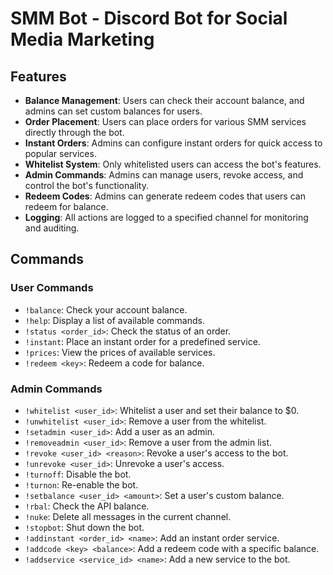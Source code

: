 # SMM Bot - Discord Bot for Social Media Marketing

## Features

- **Balance Management**: Users can check their account balance, and admins can set custom balances for users.
- **Order Placement**: Users can place orders for various SMM services directly through the bot.
- **Instant Orders**: Admins can configure instant orders for quick access to popular services.
- **Whitelist System**: Only whitelisted users can access the bot's features.
- **Admin Commands**: Admins can manage users, revoke access, and control the bot's functionality.
- **Redeem Codes**: Admins can generate redeem codes that users can redeem for balance.
- **Logging**: All actions are logged to a specified channel for monitoring and auditing.

## Commands

### User Commands

- `!balance`: Check your account balance.
- `!help`: Display a list of available commands.
- `!status <order_id>`: Check the status of an order.
- `!instant`: Place an instant order for a predefined service.
- `!prices`: View the prices of available services.
- `!redeem <key>`: Redeem a code for balance.

### Admin Commands

- `!whitelist <user_id>`: Whitelist a user and set their balance to $0.
- `!unwhitelist <user_id>`: Remove a user from the whitelist.
- `!setadmin <user_id>`: Add a user as an admin.
- `!removeadmin <user_id>`: Remove a user from the admin list.
- `!revoke <user_id> <reason>`: Revoke a user's access to the bot.
- `!unrevoke <user_id>`: Unrevoke a user's access.
- `!turnoff`: Disable the bot.
- `!turnon`: Re-enable the bot.
- `!setbalance <user_id> <amount>`: Set a user's custom balance.
- `!rbal`: Check the API balance.
- `!nuke`: Delete all messages in the current channel.
- `!stopbot`: Shut down the bot.
- `!addinstant <order_id> <name>`: Add an instant order service.
- `!addcode <key> <balance>`: Add a redeem code with a specific balance.
- `!addservice <service_id> <name>`: Add a new service to the bot.
